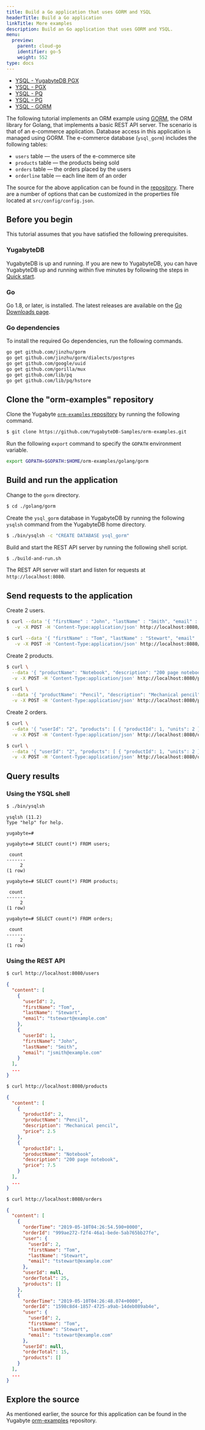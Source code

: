 ```yaml
---
title: Build a Go application that uses GORM and YSQL
headerTitle: Build a Go application
linkTitle: More examples
description: Build an Go application that uses GORM and YSQL.
menu:
  preview:
    parent: cloud-go
    identifier: go-5
    weight: 552
type: docs
---
```


<ul class="nav nav-tabs-alt nav-tabs-yb">
  <li>
    <a href="../ysql-yb-pgx/" class="nav-link">
      <i class="icon-postgres" aria-hidden="true"></i>
      YSQL - YugabyteDB PGX
    </a>
  </li>
  <li>
    <a href="../ysql-pgx/" class="nav-link">
      <i class="icon-postgres" aria-hidden="true"></i>
      YSQL - PGX
    </a>
  </li>
  <li >
    <a href="../ysql-pq/" class="nav-link">
      <i class="icon-postgres" aria-hidden="true"></i>
      YSQL - PQ
    </a>
  </li>
  <li >
    <a href="../ysql-pg/" class="nav-link">
      <i class="icon-postgres" aria-hidden="true"></i>
      YSQL - PG
    </a>
  </li>
  <li >
    <a href="../ysql-gorm/" class="nav-link active">
      <i class="icon-postgres" aria-hidden="true"></i>
      YSQL - GORM
    </a>
  </li>
</ul>

The following tutorial implements an ORM example using [GORM](https://gorm.io/), the ORM library for Golang, that implements a basic REST API server. The scenario is that of an e-commerce application. Database access in this application is managed using GORM. The e-commerce database (`ysql_gorm`) includes the following tables:

- `users` table — the users of the e-commerce site
- `products` table — the products being sold
- `orders` table — the orders placed by the users
- `orderline` table — each line item of an order

The source for the above application can be found in the [repository](https://github.com/yugabyte/orm-examples/tree/master/golang/gorm). There are a number of options that can be customized in the properties file located at `src/config/config.json`.

## Before you begin

This tutorial assumes that you have satisfied the following prerequisites.

### YugabyteDB

YugabyteDB is up and running. If you are new to YugabyteDB, you can have YugabyteDB up and running within five minutes by following the steps in [Quick start](../../../../quick-start/).

### Go

Go 1.8, or later, is installed. The latest releases are available on the [Go Downloads page](https://golang.org/dl/).

### Go dependencies

To install the required Go dependencies, run the following commands.

```sh
go get github.com/jinzhu/gorm
go get github.com/jinzhu/gorm/dialects/postgres
go get github.com/google/uuid
go get github.com/gorilla/mux
go get github.com/lib/pq
go get github.com/lib/pq/hstore
```

## Clone the "orm-examples" repository

Clone the Yugabyte [`orm-examples` repository](https://github.com/yugabyte/orm-examples) by running the following command.

```sh
$ git clone https://github.com/YugabyteDB-Samples/orm-examples.git
```

Run the following `export` command to specify the `GOPATH` environment variable.

```sh
export GOPATH=$GOPATH:$HOME/orm-examples/golang/gorm
```

## Build and run the application

Change to the `gorm` directory.

```sh
$ cd ./golang/gorm
```

Create the `ysql_gorm` database in YugabyteDB by running the following `ysqlsh` command from the YugabyteDB home directory.

```sh
$ ./bin/ysqlsh -c "CREATE DATABASE ysql_gorm"
```

Build and start the REST API server by running the following shell script.

```sh
$ ./build-and-run.sh
```

The REST API server will start and listen for requests at `http://localhost:8080`.

## Send requests to the application

Create 2 users.

```sh
$ curl --data '{ "firstName" : "John", "lastName" : "Smith", "email" : "jsmith@example.com" }' \
   -v -X POST -H 'Content-Type:application/json' http://localhost:8080/users
```

```sh
$ curl --data '{ "firstName" : "Tom", "lastName" : "Stewart", "email" : "tstewart@example.com" }' \
   -v -X POST -H 'Content-Type:application/json' http://localhost:8080/users
```

Create 2 products.

```sh
$ curl \
  --data '{ "productName": "Notebook", "description": "200 page notebook", "price": 7.50 }' \
  -v -X POST -H 'Content-Type:application/json' http://localhost:8080/products
```

```sh
$ curl \
  --data '{ "productName": "Pencil", "description": "Mechanical pencil", "price": 2.50 }' \
  -v -X POST -H 'Content-Type:application/json' http://localhost:8080/products
```

Create 2 orders.

```sh
$ curl \
  --data '{ "userId": "2", "products": [ { "productId": 1, "units": 2 } ] }' \
  -v -X POST -H 'Content-Type:application/json' http://localhost:8080/orders
```

```sh
$ curl \
  --data '{ "userId": "2", "products": [ { "productId": 1, "units": 2 }, { "productId": 2, "units": 4 } ] }' \
  -v -X POST -H 'Content-Type:application/json' http://localhost:8080/orders
```

## Query results

### Using the YSQL shell

```sh
$ ./bin/ysqlsh
```

```output
ysqlsh (11.2)
Type "help" for help.

yugabyte=#
```

```plpgsql
yugabyte=# SELECT count(*) FROM users;
```

```output
 count
-------
     2
(1 row)
```

```plpgsql
yugabyte=# SELECT count(*) FROM products;
```

```output
 count
-------
     2
(1 row)
```

```plpgsql
yugabyte=# SELECT count(*) FROM orders;
```

```output
 count
-------
     2
(1 row)
```

### Using the REST API

```sh
$ curl http://localhost:8080/users
```

```output.json
{
  "content": [
    {
      "userId": 2,
      "firstName": "Tom",
      "lastName": "Stewart",
      "email": "tstewart@example.com"
    },
    {
      "userId": 1,
      "firstName": "John",
      "lastName": "Smith",
      "email": "jsmith@example.com"
    }
  ],
  ...
}
```

```sh
$ curl http://localhost:8080/products
```

```output.json
{
  "content": [
    {
      "productId": 2,
      "productName": "Pencil",
      "description": "Mechanical pencil",
      "price": 2.5
    },
    {
      "productId": 1,
      "productName": "Notebook",
      "description": "200 page notebook",
      "price": 7.5
    }
  ],
  ...
}
```

```sh
$ curl http://localhost:8080/orders
```

```output.json
{
  "content": [
    {
      "orderTime": "2019-05-10T04:26:54.590+0000",
      "orderId": "999ae272-f2f4-46a1-bede-5ab765bb27fe",
      "user": {
        "userId": 2,
        "firstName": "Tom",
        "lastName": "Stewart",
        "email": "tstewart@example.com"
      },
      "userId": null,
      "orderTotal": 25,
      "products": []
    },
    {
      "orderTime": "2019-05-10T04:26:48.074+0000",
      "orderId": "1598c8d4-1857-4725-a9ab-14deb089ab4e",
      "user": {
        "userId": 2,
        "firstName": "Tom",
        "lastName": "Stewart",
        "email": "tstewart@example.com"
      },
      "userId": null,
      "orderTotal": 15,
      "products": []
    }
  ],
  ...
}
```

## Explore the source

As mentioned earlier, the source for this application can be found in the Yugabyte [orm-examples](https://github.com/yugabyte/orm-examples/tree/master/golang/gorm) repository.
